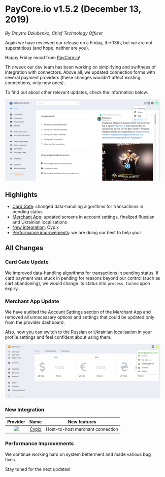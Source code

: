 # **PayCore.io v1.5.2 (December 13, 2019)**

*By Dmytro Dziubenko, Chief Technology Officer*

Again we have reviewed our release on a Friday, the 13th, but we are not superstitious (and hope, neither are you).

Happy Friday mood from [PayCore.io](http://paycore.io/)!

This week our dev team has been working on simplifying and swiftness of integration with connectors. Above all, we updated connection forms with several payment providers (these changes wouldn't affect existing connections, only new ones).

To find out about other relevant updates, check the information below.

![homepage](images/v1.5.2/homepage.png)

## Highlights

* [Card Gate](#card-gate-update): changed data-handling algorithms for transactions in pending status
* [Merchant App](#merchant-app-update): updated screens in account settings, finalized Russian and Ukrainian localisations
* [New integration](#new-integrations): Cypix
* [Performance improvements](#performance-improvements): we are doing our best to help you!

## All Changes

### Card Gate Update

We improved data-handling algorithms for transactions in pending status. If card payment was stuck in pending for reasons beyond our control (such as cart abandoning), we would change its status into `process_failed` upon expiry.

### Merchant App Update

We have audited the Account Settings section of the Merchant App and removed all unnecessary options and settings that could be updated only from the provider dashboard.

Also, now you can switch to the Russian or Ukrainian localisation in your profile settings and feel confident about using them.

![](images/v1.5.2/merchant-app.png)

### New Integration

| Provider | Name  | New features |
|:-:|:-:|:-:|
| <img src="https://static.openfintech.io/payment_providers/cypix/logo.svg?w=70" width="70px"> | [Cypix](/connectors/cypix/) | Host-to-host merchant connection |

### Performance Improvements

We continue working hard on system betterment and made various bug fixes.

Stay tuned for the next updates!
